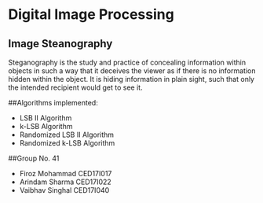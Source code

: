 # Digital Image Processing
## Image Steanography  
Steganography is the study and practice of concealing information within objects in such a way that it deceives the viewer as if there is no information hidden within the object. It is hiding information in plain sight, such that only the intended recipient would get to see it.

##Algorithms implemented:
- LSB II Algorithm
- k-LSB Algorithm
- Randomized LSB II Algorithm
- Randomized k-LSB Algorithm


##Group No. 41
- Firoz Mohammad CED17I017
- Arindam Sharma CED17I022
- Vaibhav Singhal CED17I040
